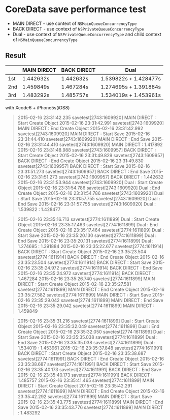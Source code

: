 # CoreData save performance test

- MAIN DIRECT - use context of `NSMainQueueConcurrencyType`
- BACK DIRECT - use context of `NSPrivateQueueConcurrencyType`
- Dual - use context of `NSPrivateQueueConcurrencyType` and child context of `NSMainQueueConcurrencyType`


## Result

|   | MAIN DIRECT | BACK DIRECT | Dual |
|---|---|---|---|
|1st|1.442632s|1.442632s|1.539822s + 1.428477s|
|2nd|1.459849s|1.467284s|1.274695s + 1.391884s|
|3rd|1.483292s|1.485757s|1.534019s + 1.453961s|

with Xcode6 + iPhone5s(iOS8)

>2015-02-16 23:31:42.235 savetest[2743:1609920] MAIN DIRECT : Start Create Object
2015-02-16 23:31:42.991 savetest[2743:1609920] MAIN DIRECT : End Create Object
2015-02-16 23:31:42.992 savetest[2743:1609920] MAIN DIRECT : Start Save
2015-02-16 23:31:44.410 savetest[2743:1609920] MAIN DIRECT : End Save
2015-02-16 23:31:44.410 savetest[2743:1609920] MAIN DIRECT : 1.417892
2015-02-16 23:31:48.988 savetest[2743:1609957] BACK DIRECT : Start Create Object
2015-02-16 23:31:49.829 savetest[2743:1609957] BACK DIRECT : End Create Object
2015-02-16 23:31:49.830 savetest[2743:1609957] BACK DIRECT : Start Save
2015-02-16 23:31:51.273 savetest[2743:1609957] BACK DIRECT : End Save
2015-02-16 23:31:51.273 savetest[2743:1609957] BACK DIRECT : 1.442632
2015-02-16 23:31:53.944 savetest[2743:1609920] Dual : Start Create Object
2015-02-16 23:31:54.786 savetest[2743:1609920] Dual : End Create Object
2015-02-16 23:31:54.786 savetest[2743:1609920] Dual : Start Save
2015-02-16 23:31:57.755 savetest[2743:1609920] Dual : End Save
2015-02-16 23:31:57.755 savetest[2743:1609920] Dual : 1.539822 : 1.428477

>2015-02-16 23:35:16.713 savetest[2774:1611899] Dual : Start Create Object
2015-02-16 23:35:17.463 savetest[2774:1611899] Dual : End Create Object
2015-02-16 23:35:17.464 savetest[2774:1611899] Dual : Start Save
2015-02-16 23:35:20.130 savetest[2774:1611899] Dual : End Save
2015-02-16 23:35:20.131 savetest[2774:1611899] Dual : 1.274695 : 1.391884
2015-02-16 23:35:22.677 savetest[2774:1611914] BACK DIRECT : Start Create Object
2015-02-16 23:35:23.504 savetest[2774:1611914] BACK DIRECT : End Create Object
2015-02-16 23:35:23.504 savetest[2774:1611914] BACK DIRECT : Start Save
2015-02-16 23:35:24.972 savetest[2774:1611914] BACK DIRECT : End Save
2015-02-16 23:35:24.972 savetest[2774:1611914] BACK DIRECT : 1.467284
2015-02-16 23:35:26.740 savetest[2774:1611899] MAIN DIRECT : Start Create Object
2015-02-16 23:35:27.581 savetest[2774:1611899] MAIN DIRECT : End Create Object
2015-02-16 23:35:27.582 savetest[2774:1611899] MAIN DIRECT : Start Save
2015-02-16 23:35:29.042 savetest[2774:1611899] MAIN DIRECT : End Save
2015-02-16 23:35:29.042 savetest[2774:1611899] MAIN DIRECT : 1.459849

>2015-02-16 23:35:31.216 savetest[2774:1611899] Dual : Start Create Object
2015-02-16 23:35:32.049 savetest[2774:1611899] Dual : End Create Object
2015-02-16 23:35:32.050 savetest[2774:1611899] Dual : Start Save
2015-02-16 23:35:35.038 savetest[2774:1611899] Dual : End Save
2015-02-16 23:35:35.038 savetest[2774:1611899] Dual : 1.534019 : 1.453961
2015-02-16 23:35:37.848 savetest[2774:1611991] BACK DIRECT : Start Create Object
2015-02-16 23:35:38.687 savetest[2774:1611991] BACK DIRECT : End Create Object
2015-02-16 23:35:38.687 savetest[2774:1611991] BACK DIRECT : Start Save
2015-02-16 23:35:40.173 savetest[2774:1611991] BACK DIRECT : End Save
2015-02-16 23:35:40.173 savetest[2774:1611991] BACK DIRECT : 1.485757
2015-02-16 23:35:41.465 savetest[2774:1611899] MAIN DIRECT : Start Create Object
2015-02-16 23:35:42.291 savetest[2774:1611899] MAIN DIRECT : End Create Object
2015-02-16 23:35:42.292 savetest[2774:1611899] MAIN DIRECT : Start Save
2015-02-16 23:35:43.775 savetest[2774:1611899] MAIN DIRECT : End Save
2015-02-16 23:35:43.776 savetest[2774:1611899] MAIN DIRECT : 1.483292
